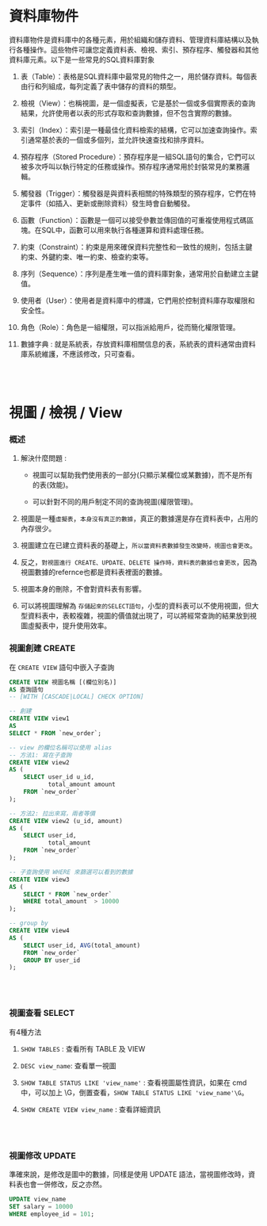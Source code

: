 # 資料庫物件
資料庫物件是資料庫中的各種元素，用於組織和儲存資料、管理資料庫結構以及執行各種操作。這些物件可讓您定義資料表、檢視、索引、預存程序、觸發器和其他資料庫元素。以下是一些常見的SQL資料庫對象

1. 表（Table）：表格是SQL資料庫中最常見的物件之一，用於儲存資料。每個表由行和列組成，每列定義了表中儲存的資料的類型。 

2. 檢視（View）：也稱視圖，是一個虛擬表，它是基於一個或多個實際表的查詢結果，允許使用者以表的形式存取和查詢數據，但不包含實際的數據。 

3. 索引（Index）：索引是一種最佳化資料檢索的結構，它可以加速查詢操作。索引通常基於表的一個或多個列，並允許快速查找和排序資料。

4. 預存程序（Stored Procedure）：預存程序是一組SQL語句的集合，它們可以被多次呼叫以執行特定的任務或操作。預存程序通常用於封裝常見的業務邏輯。 

5. 觸發器（Trigger）：觸發器是與資料表相關的特殊類型的預存程序，它們在特定事件（如插入、更新或刪除資料）發生時會自動觸發。 

6. 函數（Function）：函數是一個可以接受參數並傳回值的可重複使用程式碼區塊。在SQL中，函數可以用來執行各種運算和資料處理任務。

7. 約束（Constraint）：約束是用來確保資料完整性和一致性的規則，包括主鍵約束、外鍵約束、唯一約束、檢查約束等。 

8. 序列（Sequence）：序列是產生唯一值的資料庫對象，通常用於自動建立主鍵值。 

9. 使用者（User）：使用者是資料庫中的標識，它們用於控制資料庫存取權限和安全性。 

10. 角色（Role）：角色是一組權限，可以指派給用戶，從而簡化權限管理。

11. 數據字典 : 就是系統表，存放資料庫相關信息的表，系統表的資料通常由資料庫系統維護，不應該修改，只可查看。


</br>

</br>

# 視圖 / 檢視 / View

### 概述

1. 解決什麼問題 : 
    
    * 視圖可以幫助我們使用表的一部分(只顯示某欄位或某數據)，而不是所有的表(效能)。
    
    * 可以針對不同的用戶制定不同的查詢視圖(權限管理)。

2. 視圖是一種`虛擬表`，`本身沒有真正的數據`，真正的數據還是存在資料表中，占用的內存很少。

3. 視圖建立在已建立資料表的基礎上，`所以當資料表數據發生改變時，視圖也會更改`。

4. 反之，`對視圖進行 CREATE、UPDATE、DELETE 操作時，資料表的數據也會更改`，因為視圖數據的refernce也都是資料表裡面的數據。

5. 視圖本身的刪除，不會對資料表有影響。

6. 可以將視圖理解為 `存儲起來的SELECT語句`，小型的資料表可以不使用視圖，但大型資料表中，表較複雜，視圖的價值就出現了，可以將經常查詢的結果放到視圖虛擬表中，提升使用效率。

### 視圖創建 CREATE

在 `CREATE VIEW` 語句中嵌入子查詢
```sql
CREATE VIEW 視圖名稱 [(欄位別名)]
AS 查詢語句
-- [WITH [CASCADE|LOCAL] CHECK OPTION]
```

```sql
-- 創建
CREATE VIEW view1
AS 
SELECT * FROM `new_order`;
```

```sql
-- view 的欄位名稱可以使用 alias
-- 方法1: 寫在子查詢
CREATE VIEW view2
AS (
    SELECT user_id u_id,
           total_amount amount
    FROM `new_order`
);

-- 方法2: 拉出來寫，兩者等價
CREATE VIEW view2 (u_id, amount)
AS (
    SELECT user_id,
           total_amount 
    FROM `new_order`
);
```

```sql
-- 子查詢使用 WHERE 來篩選可以看到的數據
CREATE VIEW view3
AS (
    SELECT * FROM `new_order`
    WHERE total_amount  > 10000
);
```

```sql
-- group by
CREATE VIEW view4
AS (
    SELECT user_id, AVG(total_amount)
    FROM `new_order`
    GROUP BY user_id
);
```

<br/>

<br/>

### 視圖查看 SELECT
有4種方法

1. `SHOW TABLES` : 查看所有 TABLE 及 VIEW

2. `DESC view_name`: 查看單一視圖

3. `SHOW TABLE STATUS LIKE 'view_name'` : 查看視圖屬性資訊，如果在 cmd 中，可以加上 \G，倒置查看，`SHOW TABLE STATUS LIKE 'view_name'\G`。

4. `SHOW CREATE VIEW view_name` : 查看詳細資訊

<br/>

<br/>

### 視圖修改 UPDATE

準確來說，是修改是圖中的數據，同樣是使用 UPDATE 語法，當視圖修改時，資料表也會一併修改，反之亦然。
```sql
UPDATE view_name
SET salary = 10000
WHERE employee_id = 101;
```

<br/>

<br/>

